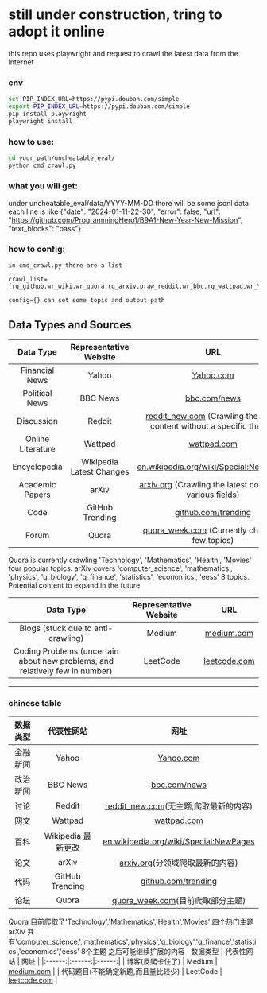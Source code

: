 # still under construction, tring to adopt it online
this repo uses playwright and request to crawl the latest data from the Internet


### env
```bash
set PIP_INDEX_URL=https://pypi.douban.com/simple
export PIP_INDEX_URL=https://pypi.douban.com/simple
pip install playwright
playwright install
```


### how to use:
```bash
cd your_path/uncheatable_eval/
python cmd_crawl.py
```

### what you will get:
under uncheatable_eval/data/YYYY-MM-DD there will be some jsonl data
each line is like {"date": "2024-01-11-22-30", "error": false, "url": "https://github.com/ProgrammingHero1/B9A1-New-Year-New-Mission", "text_blocks": "pass"}



### how to config:
```
in cmd_crawl.py there are a list 

crawl_list=[rq_github,wr_wiki,wr_quora,rq_arxiv,praw_reddit,wr_bbc,rq_wattpad,wr_Yahoo,]

config={} can set some topic and output path
```


## Data Types and Sources
| Data Type          | Representative Website  | URL                                                          |
|:------------------:|:-----------------------:|:------------------------------------------------------------:|
| Financial News     | Yahoo                   | [Yahoo.com](https://www.Yahoo.com)                           |
| Political News     | BBC News                | [bbc.com/news](https://www.bbc.com/news)                     |
| Discussion         | Reddit                  | [reddit_new.com](https://www.reddit.com/r/all/new/) (Crawling the latest content without a specific theme) |
| Online Literature  | Wattpad                 | [wattpad.com](https://www.wattpad.com)                       |
| Encyclopedia       | Wikipedia Latest Changes | [en.wikipedia.org/wiki/Special:NewPages](https://en.wikipedia.org/wiki/Special:NewPages) |
| Academic Papers    | arXiv                   | [arxiv.org](https://arxiv.org) (Crawling the latest content in various fields) |
| Code               | GitHub Trending         | [github.com/trending](https://github.com/trending)           |
| Forum              | Quora                   | [quora_week.com](https://www.quora.com/search?q=new&time=week) (Currently choose a few topics) |

Quora is currently crawling 'Technology', 'Mathematics', 'Health', 'Movies' four popular topics.
arXiv covers 'computer_science', 'mathematics', 'physics', 'q_biology', 'q_finance', 'statistics', 'economics', 'eess' 8 topics.
Potential content to expand in the future

| Data Type                                  | Representative Website | URL                               |
|:------------------------------------------:|:----------------------:|:---------------------------------:|
| Blogs (stuck due to anti-crawling)         | Medium                 | [medium.com](https://medium.com)  |
| Coding Problems (uncertain about new problems, and relatively few in number) | LeetCode              | [leetcode.com](https://leetcode.com) |


---

### chinese table

| 数据类型 | 代表性网站 | 网址 |
|:------:|:------:|:------:|
| 金融新闻 | Yahoo | [Yahoo.com](https://www.Yahoo.com) |
| 政治新闻 | BBC News | [bbc.com/news](https://www.bbc.com/news) |
| 讨论 | Reddit | [reddit_new.com](https://www.reddit.com/r/all/new/)(无主题,爬取最新的内容)|
| 网文 | Wattpad | [wattpad.com](https://www.wattpad.com) |
| 百科 | Wikipedia 最新更改 | [en.wikipedia.org/wiki/Special:NewPages](https://en.wikipedia.org/wiki/Special:NewPages) |
| 论文 | arXiv | [arxiv.org](https://arxiv.org)(分领域爬取最新的内容)|
| 代码 | GitHub Trending | [github.com/trending](https://github.com/trending) |
| 论坛 | Quora | [quora_week.com](https://www.quora.com/search?q=new&time=week)(目前爬取部分主题) |

Quora 目前爬取了'Technology','Mathematics','Health','Movies' 四个热门主题
arXiv 共有'computer_science,','mathematics','physics','q_biology','q_finance','statistics','economics','eess' 8个主题
之后可能继续扩展的内容
| 数据类型 | 代表性网站 | 网址 |
|:------:|:------:|:------:|
| 博客(反爬卡住了) | Medium | [medium.com](https://medium.com) |
| 代码题目(不能确定新题,而且量比较少) | LeetCode | [leetcode.com](https://leetcode.com) |
